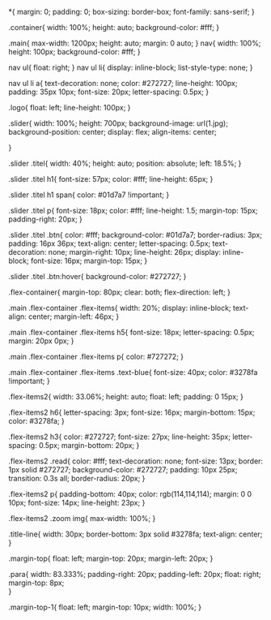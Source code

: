 *{
    margin: 0;
    padding: 0;
    box-sizing: border-box;
    font-family: sans-serif;
}

.container{
    width: 100%;
    height: auto;
    background-color: #fff;
}

.main{
    max-width: 1200px;
    height: auto;
    margin: 0 auto;
}
nav{
    width: 100%;
    height: 100px;
    background-color: #fff;
}

nav ul{
    float: right;
}
 nav ul li{
     display: inline-block;
     list-style-type: none;
 }

 nav ul li a{
     text-decoration: none;
     color: #272727;
     line-height: 100px;
     padding: 35px 10px;
     font-size: 20px;
     letter-spacing: 0.5px;
 }

 .logo{
     float: left;
     line-height: 100px;
 }

 .slider{
     width: 100%;
     height: 700px;
     background-image: url(1.jpg);
     background-position: center;
     display: flex;
     align-items: center;

 }

 .slider .titel{
     width: 40%;
     height: auto;
     position: absolute;
     left: 18.5%; 
}

.slider .titel h1{
    font-size: 57px;
    color: #fff;
    line-height: 65px;
}

.slider .titel h1 span{
    color: #01d7a7 !important;
}

.slider .titel p{
    font-size: 18px;
    color: #fff;
    line-height: 1.5;
    margin-top: 15px;
    padding-right: 20px;
}

.slider .titel .btn{
    color: #fff;
    background-color: #01d7a7;
    border-radius: 3px;
    padding: 16px 36px;
    text-align: center;
    letter-spacing: 0.5px;
    text-decoration: none;
    margin-right: 10px;
    line-height: 26px;
    display: inline-block;
    font-size: 16px;
    margin-top: 15px;
}

.slider .titel .btn:hover{
    background-color: #272727;
}

.flex-container{
    margin-top: 80px;
    clear: both;
    flex-direction: left;
}

.main .flex-container .flex-items{
    width: 20%;
    display: inline-block;
    text-align: center;
    margin-left: 46px;
}

.main .flex-container .flex-items h5{
    font-size: 18px;
    letter-spacing: 0.5px;
    margin: 20px 0px;
}

.main .flex-container .flex-items p{
    color: #727272;
}

.main .flex-container .flex-items .text-blue{
    font-size: 40px;
    color: #3278fa !important;
}

.flex-items2{
    width: 33.06%;
    height: auto;
    float: left;
    padding: 0 15px;
}

.flex-items2 h6{
    letter-spacing: 3px;
    font-size: 16px;
    margin-bottom: 15px;
    color: #3278fa;
}

.flex-items2 h3{
    color: #272727;
    font-size: 27px;
    line-height: 35px;
    letter-spacing: 0.5px;
    margin-bottom: 20px;
}

.flex-items2 .read{
    color: #fff;
    text-decoration: none;
    font-size: 13px;
    border: 1px solid #272727;
    background-color: #272727;
    padding: 10px 25px;
    transition: 0.3s all;
    border-radius: 20px;
}

.flex-items2 p{
    padding-bottom: 40px;
    color: rgb(114,114,114);
    margin: 0 0 10px;
    font-size: 14px;
    line-height: 23px;
}

.flex-items2 .zoom img{
    max-width: 100%;
}

.title-line{
    width: 30px;
    border-bottom: 3px solid #3278fa;
    text-align: center;
}

.margin-top{
    float: left;
    margin-top: 20px;
    margin-left: 20px;
}

.para{
 width: 83.333%;
 padding-right: 20px;
 padding-left: 20px;
 float: right;
 margin-top: 8px;   
}

.margin-top-1{
    float: left;
    margin-top: 10px;
    width: 100%;
}
